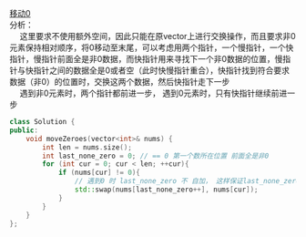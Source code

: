 [移动0](https://leetcode-cn.com/problems/move-zeroes/)    
分析：   
&emsp; 这里要求不使用额外空间，因此只能在原vector上进行交换操作，而且要求非0元素保持相对顺序，将0移动至末尾，可以考虑用两个指针，一个慢指针，一个快指针，慢指针前面全是非0数据，而快指针用来寻找下一个非0数据的位置，慢指针与快指针之间的数据全是0或者空（此时快慢指针重合），快指针找到符合要求数据（非0）的位置时，交换这两个数据，然后快指针走下一步    
&emsp; 遇到非0元素时，两个指针都前进一步， 遇到0元素时，只有快指针继续前进一步    
```C++
class Solution {
public:
    void moveZeroes(vector<int>& nums) {
        int len = nums.size();
        int last_none_zero = 0; // == 0 第一个数所在位置 前面全是非0
        for (int cur = 0; cur < len; ++cur){
            if (nums[cur] != 0){
                // 遇到0 时 last_none_zero 不 自加， 这样保证last_none_zero前面是非0
                std::swap(nums[last_none_zero++], nums[cur]);
            }
        }
    }
};
```
